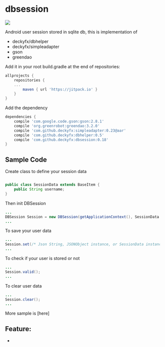 # dbsession
[![](https://jitpack.io/v/deckyfx/dbsession.svg)](https://jitpack.io/#deckyfx/dbsession)

Android user session stored in sqlite db, this is implementation of 

* deckyfx/dbhelper
* deckyfx/simpleadapter
* gson
* greendao

Add it in your root build.gradle at the end of repositories:

```gradle
allprojects {
	repositories {
	...
		maven { url 'https://jitpack.io' }
	}
}
```
Add the dependency

```gradle
dependencies {
    compile 'com.google.code.gson:gson:2.8.1'
    compile 'org.greenrobot:greendao:3.2.0'
    compile 'com.github.deckyfx:simpleadapter:0.23@aar'
    compile 'com.github.deckyfx:dbhelper:0.5'
    compile 'com.github.deckyfx:dbsession:0.18'
}
```

## Sample Code


Create class to define your session data
```java

public class SessionData extends BaseItem {
    public String username;
}

```

Then init DBSession
```java
...
DBSession Session = new DBSession(getApplicationContext(), SessionData.class);
...

```

To save your user data
```java
...
Session.set(/* Json String, JSONObject instance, or SessionData instance*/);
...

```

To check if your user is stored or not
```java
...
Session.valid();
...

```

To clear user data
```java
...
Session.clear();
...

```

More sample is [here]

## Feature:

 * 
